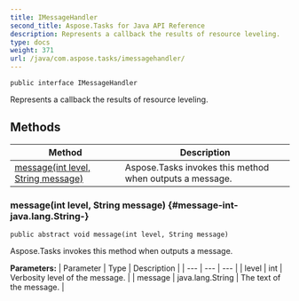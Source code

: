 ```yaml
---
title: IMessageHandler
second_title: Aspose.Tasks for Java API Reference
description: Represents a callback the results of resource leveling.
type: docs
weight: 371
url: /java/com.aspose.tasks/imessagehandler/
---
```

```
public interface IMessageHandler
```

Represents a callback the results of resource leveling.
## Methods

| Method | Description |
| --- | --- |
| [message(int level, String message)](#message-int-java.lang.String-) | Aspose.Tasks invokes this method when outputs a message. |
### message(int level, String message) {#message-int-java.lang.String-}
```
public abstract void message(int level, String message)
```


Aspose.Tasks invokes this method when outputs a message.

**Parameters:**
| Parameter | Type | Description |
| --- | --- | --- |
| level | int | Verbosity level of the message. |
| message | java.lang.String | The text of the message. |

